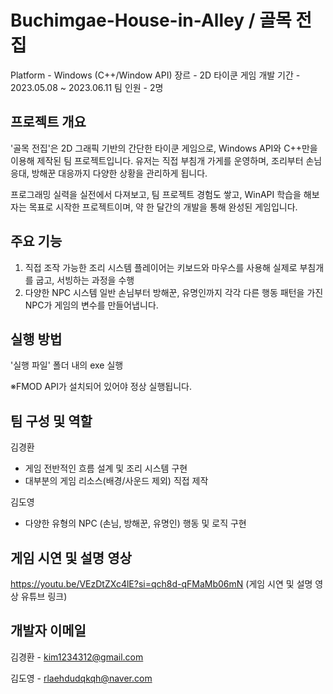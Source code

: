 # Buchimgae-House-in-Alley / 골목 전집
Platform - Windows (C++/Window API)
장르 - 2D 타이쿤 게임
개발 기간 - 2023.05.08 ~ 2023.06.11
팀 인원 - 2명

## 프로젝트 개요
'골목 전집'은 2D 그래픽 기반의 간단한 타이쿤 게임으로, Windows API와 C++만을 이용해 제작된 팀 프로젝트입니다. 유저는 직접 부침개 가게를 운영하며, 조리부터 손님 응대, 방해꾼 대응까지 다양한 상황을 관리하게 됩니다.

프로그래밍 실력을 실전에서 다져보고, 팀 프로젝트 경험도 쌓고, WinAPI 학습을 해보자는 목표로 시작한 프로젝트이며, 약 한 달간의 개발을 통해 완성된 게임입니다.

## 주요 기능
1. 직접 조작 가능한 조리 시스템
   플레이어는 키보드와 마우스를 사용해 실제로 부침개를 굽고, 서빙하는 과정을 수행
2. 다양한 NPC 시스템
   일반 손님부터 방해꾼, 유명인까지 각각 다른 행동 패턴을 가진 NPC가 게임의 변수를 만들어냅니다.

## 실행 방법
'실행 파일' 폴더 내의 exe 실행

※FMOD API가 설치되어 있어야 정상 실행됩니다.

## 팀 구성 및 역할
김경환
- 게임 전반적인 흐름 설계 및 조리 시스템 구현
- 대부분의 게임 리소스(배경/사운드 제외) 직접 제작

김도영
- 다양한 유형의 NPC (손님, 방해꾼, 유명인) 행동 및 로직 구현

## 게임 시연 및 설명 영상
https://youtu.be/VEzDtZXc4lE?si=qch8d-qFMaMb06mN (게임 시연 및 설명 영상 유튜브 링크)

## 개발자 이메일
김경환 - kim1234312@gmail.com

김도영 - rlaehdudqkqh@naver.com
